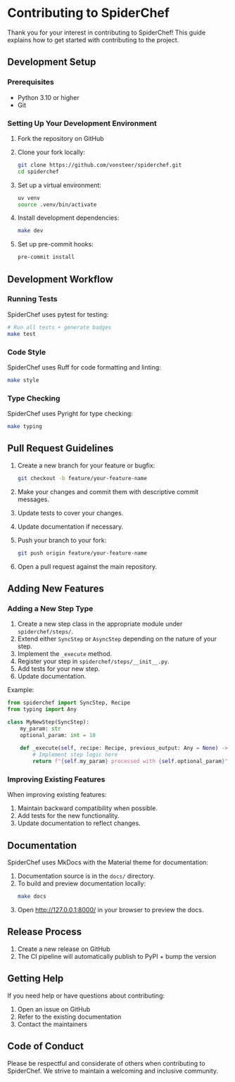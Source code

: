 # Contributing to SpiderChef

Thank you for your interest in contributing to SpiderChef! This guide explains how to get started with contributing to the project.

## Development Setup

### Prerequisites

- Python 3.10 or higher
- Git

### Setting Up Your Development Environment

1. Fork the repository on GitHub
2. Clone your fork locally:
   ```bash
   git clone https://github.com/vonsteer/spiderchef.git
   cd spiderchef
   ```

3. Set up a virtual environment:
   ```bash
   uv venv
   source .venv/bin/activate
   ```

4. Install development dependencies:
   ```bash
   make dev
   ```

5. Set up pre-commit hooks:
   ```bash
   pre-commit install
   ```

## Development Workflow

### Running Tests

SpiderChef uses pytest for testing:

```bash
# Run all tests + generate badges
make test
```

### Code Style

SpiderChef uses Ruff for code formatting and linting:

```bash
make style
```

### Type Checking

SpiderChef uses Pyright for type checking:

```bash
make typing
```

## Pull Request Guidelines

1. Create a new branch for your feature or bugfix:
   ```bash
   git checkout -b feature/your-feature-name
   ```

2. Make your changes and commit them with descriptive commit messages.

3. Update tests to cover your changes.

4. Update documentation if necessary.

5. Push your branch to your fork:
   ```bash
   git push origin feature/your-feature-name
   ```

6. Open a pull request against the main repository.

## Adding New Features

### Adding a New Step Type

1. Create a new step class in the appropriate module under `spiderchef/steps/`.
2. Extend either `SyncStep` or `AsyncStep` depending on the nature of your step.
3. Implement the `_execute` method.
4. Register your step in `spiderchef/steps/__init__.py`.
5. Add tests for your new step.
6. Update documentation.

Example:

```python
from spiderchef import SyncStep, Recipe
from typing import Any

class MyNewStep(SyncStep):
    my_param: str
    optional_param: int = 10
    
    def _execute(self, recipe: Recipe, previous_output: Any = None) -> Any:
        # Implement step logic here
        return f"{self.my_param} processed with {self.optional_param}"
```

### Improving Existing Features

When improving existing features:

1. Maintain backward compatibility when possible.
2. Add tests for the new functionality.
3. Update documentation to reflect changes.

## Documentation

SpiderChef uses MkDocs with the Material theme for documentation:

1. Documentation source is in the `docs/` directory.
2. To build and preview documentation locally:
   ```bash
   make docs
   ```
3. Open http://127.0.0.1:8000/ in your browser to preview the docs.

## Release Process

1. Create a new release on GitHub
2. The CI pipeline will automatically publish to PyPI + bump the version

## Getting Help

If you need help or have questions about contributing:

1. Open an issue on GitHub
2. Refer to the existing documentation
3. Contact the maintainers

## Code of Conduct

Please be respectful and considerate of others when contributing to SpiderChef. We strive to maintain a welcoming and inclusive community.
